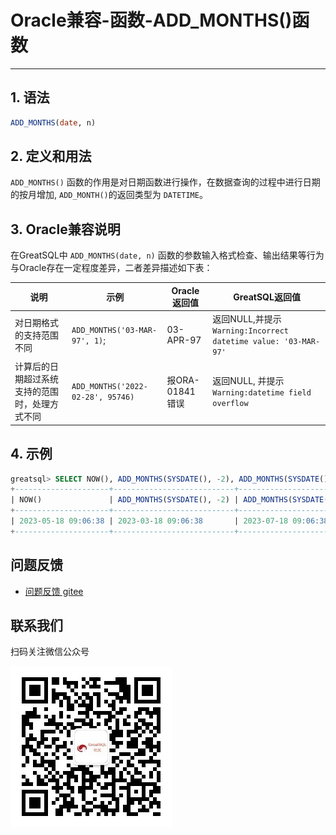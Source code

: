 # Oracle兼容-函数-ADD_MONTHS()函数
---


## 1. 语法

```sql
ADD_MONTHS(date, n)
```

## 2. 定义和用法

`ADD_MONTHS()` 函数的作用是对日期函数进行操作，在数据查询的过程中进行日期的按月增加,  `ADD_MONTH()`的返回类型为 `DATETIME`。

## 3. Oracle兼容说明

在GreatSQL中 `ADD_MONTHS(date, n)` 函数的参数输入格式检查、输出结果等行为与Oracle存在一定程度差异，二者差异描述如下表：

| 说明 | 示例 | Oracle返回值 | GreatSQL返回值 |
| ---------------------------------------------------------- | -------------------- | --------------- | ------------------------------------------------------------ |
|对日期格式的支持范围不同 | `ADD_MONTHS('03-MAR-97', 1)`; | 03-APR-97 | 返回NULL,并提示`Warning:Incorrect datetime value: '03-MAR-97'` |
|计算后的日期超过系统支持的范围时，处理方式不同 | `ADD_MONTHS('2022-02-28', 95746)`| 报ORA-01841错误| 返回NULL, 并提示 `Warning:datetime field overflow`|


## 4. 示例

```sql
greatsql> SELECT NOW(), ADD_MONTHS(SYSDATE(), -2), ADD_MONTHS(SYSDATE(), +2);
+---------------------+---------------------------+---------------------------+
| NOW()               | ADD_MONTHS(SYSDATE(), -2) | ADD_MONTHS(SYSDATE(), +2) |
+---------------------+---------------------------+---------------------------+
| 2023-05-18 09:06:38 | 2023-03-18 09:06:38       | 2023-07-18 09:06:38       |
+---------------------+---------------------------+---------------------------+
```

**问题反馈**
---
- [问题反馈 gitee](https://gitee.com/GreatSQL/GreatSQL-Manual/issues)


**联系我们**
---

扫码关注微信公众号

![greatsql-wx](../../greatsql-wx.jpg)
